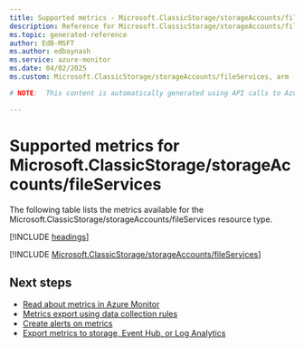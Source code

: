 ```yaml
---
title: Supported metrics - Microsoft.ClassicStorage/storageAccounts/fileServices
description: Reference for Microsoft.ClassicStorage/storageAccounts/fileServices metrics in Azure Monitor.
ms.topic: generated-reference
author: EdB-MSFT
ms.author: edbaynash
ms.service: azure-monitor
ms.date: 04/02/2025
ms.custom: Microsoft.ClassicStorage/storageAccounts/fileServices, arm

# NOTE:  This content is automatically generated using API calls to Azure. Any edits made on these files will be overwritten in the next run of the script. 

---
```


  
# Supported metrics for Microsoft.ClassicStorage/storageAccounts/fileServices
  
The following table lists the metrics available for the Microsoft.ClassicStorage/storageAccounts/fileServices resource type.  
  
  
[!INCLUDE [headings](~/reusable-content/ce-skilling/azure/includes/azure-monitor/reference/metrics/metrics-headings.md)]  
  
 

[!INCLUDE [Microsoft.ClassicStorage/storageAccounts/fileServices](~/reusable-content/ce-skilling/azure/includes/azure-monitor/reference/metrics/microsoft-classicstorage-storageaccounts-fileservices-metrics-include.md)]  



## Next steps

- [Read about metrics in Azure Monitor](/azure/azure-monitor/data-platform)
- [Metrics export using data collection rules](/azure/azure-monitor/essentials/data-collection-metrics)
- [Create alerts on metrics](/azure/azure-monitor/alerts/alerts-overview)
- [Export metrics to storage, Event Hub, or Log Analytics](/azure/azure-monitor/essentials/platform-logs-overview)
